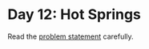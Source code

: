 # Day 12: Hot Springs

Read the [problem statement](https://adventofcode.com/2023/day/12) carefully.

